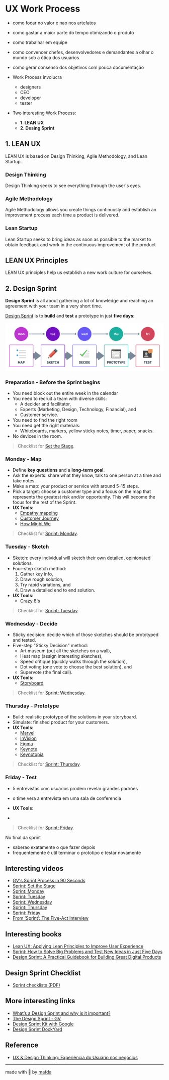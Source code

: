 # UX Work Process

* como focar no valor e nao nos artefatos
* como gastar a maior parte do tempo otimizando o produto
* como trabalhar em equipe
* como convencer chefes, desenvolvedores e demandantes a olhar o mundo sob a ótica dos usuarios
* como gerar consenso dos objetivos com pouca documentação


* Work Process involucra
  * designers
  * CEO
  * developer
  * tester

* Two interesting Work Process:
  * **1. LEAN UX**
  * **2. Desing Sprint**
  
## 1. LEAN UX

LEAN UX is based on Design Thinking, Agile Methodology, and Lean Startup.

### Design Thinking

Design Thinking seeks to see everything through the user's eyes.

### Agile Methodology

Agile Methodology allows you create things continuosly and establish an improvement process each time a product is delivered.

### Lean Startup

Lean Startup seeks to bring ideas as soon as possible to the market to obtain feedback and work in the continuous improvement of the product 

## LEAN UX Principles

LEAN UX principles help us establish a new work culture for ourselves.


## 2. Design Sprint

**Design Sprint** is all about gathering a lot of knowledge and reaching an agreement with your team in a very short time.

[Design Sprint](https://www.thesprintbook.com/how) is to **build** and **test** a prototype in just **five days**:

![design sprint by mafda](img/design_sprint_by_mafda@2x.png)

### Preparation - Before the Sprint begins

* You need block out the entire week in the calendar
* You need to recruit a team with diverse skills: 
  * A decider and facilitator,
  * Experts (Marketing, Design, Technology, Financial), and
  * Customer service.
* You need to find the right room
* You need get the right materials:
  * Whiteboards, markers, yellow sticky notes, timer, paper, snacks.
* No devices in the room.

> Checklist for [Set the Stage](https://library.gv.com/sprint-week-set-the-stage-99f2f29ce0e7).

### Monday - Map

* Define **key questions** and a **long-term goal**.
* Ask the experts: share what they know, talk to one person at a time and take notes.
* Make a map: your product or service with around 5-15 steps.
* Pick a target: choose a customer type and a focus on the map that represents the greatest risk and/or opportunity. This will become the focus for the rest of the Sprint.
* **UX Tools**:
  * [Empathy mapping](https://medium.com/swlh/what-is-an-empathy-map-and-why-is-it-valuable-for-your-business-14236be4fdf4)
  * [Customer Journey](https://www.appcues.com/blog/user-journey-map)
  * [How Might We](https://medium.com/@Yasith/how-might-we-notes-6c29cd31fa0)

> Checklist for [Sprint: Monday](https://library.gv.com/sprint-week-monday-4bf0606b5c81).

### Tuesday - Sketch

* Sketch: every individual will sketch their own detailed, opinionated solutions.
* Four-step sketch method: 
  1. Gather key info,
  2. Draw rough solution,
  3. Try rapid variations, and
  4. Draw a detailed end to end solution.
* **UX Tools**:
  * [Crazy 8's](https://blog.prototypr.io/how-to-run-a-crazy-eights-workshop-60d0a67b29a)

> Checklist for [Sprint: Tuesday](https://library.gv.com/sprint-week-tuesday-d22b30f905c3).


### Wednesday - Decide

* Sticky decision: decide which of those sketches should be prototyped and tested.
* Five-step "Sticky Decision" method:
  * Art museum (put all the sketches on a wall),
  * Heat map (assign interesting sketches),
  * Speed critique (quickly walks through the solution),
  * Dot voting (one vote to choose the best solution), and
  * Supervote (the final call).
* **UX Tools**:
  * [Storyboard](https://sprintstories.com/storyboarding-2-0-4e282b2da94d) 

> Checklist for [Sprint: Wednesday](https://library.gv.com/sprint-week-wednesday-900fe3f2c26e).

### Thursday - Prototype

* Build: realistic prototype of the solutions in your storyboard.
* Simulate: finished product for your customers.
* **UX Tools**: 
  * [Marvel](https://marvelapp.com/)
  * [InVision](https://www.invisionapp.com/)
  * [Figma](https://www.figma.com/)
  * [Keynote](https://www.apple.com/keynote/)
  * [Keynotopia](https://keynotopia.com/)

> Checklist for [Sprint: Thursday](https://library.gv.com/sprint-week-thursday-df8d7c8c0555).

### Friday - Test

* 5 entrevistas com usuarios prodem revelar grandes padrões
* o time vera a entrevista em uma sala de conferencia 


* **UX Tools**: 
* 
> Checklist for [Sprint: Friday](https://library.gv.com/sprint-week-friday-7f66b4194137#.8e10zsect).

No final da sprint

* saberao exatamente o que fazer depois 
* frequentemente é util terminar o prototipo e testar novamente

## Interesting videos

* [GV's Sprint Process in 90 Seconds](https://www.youtube.com/watch?v=K2vSQPh6MCE)
* [Sprint: Set the Stage](https://www.youtube.com/watch?v=Fc6A2WuEkZI&t=3s)
* [Sprint: Monday](https://www.youtube.com/watch?v=7zOBMxRYJ7I&t=9s)
* [Sprint: Tuesday](https://www.youtube.com/watch?v=_ITJ5lAXQhg&t=5s)
* [Sprint: Wednesday](https://www.youtube.com/watch?v=7BKBFOOKbNo&t=2s)
* [Sprint: Thursday](https://www.youtube.com/watch?v=IGcwFV76t7o&t=5s)
* [Sprint: Friday](https://www.youtube.com/watch?v=jQmBuKN10VY&t=3s)
* [From ‘Sprint’: The Five-Act Interview](https://www.youtube.com/watch?v=U9ZG19XTbd4&t=11s)

## Interesting books

* [Lean UX: Applying Lean Principles to Improve User Experience](https://www.oreilly.com/library/view/lean-ux/9781449366834/)
* [Sprint: How to Solve Big Problems and Test New Ideas in Just Five Days](https://www.thesprintbook.com/)
* [Design Sprint: A Practical Guidebook for Building Great Digital Products](http://www.designsprintbook.com/)

## Design Sprint Checklist

* [Sprint checklists (PDF)](https://static1.squarespace.com/static/56778f460ab377c981686546/t/56c2b6c337013bc7bcab14c7/1456958631313/Sprint+checklists.pdf)

## More interesting links

* [What’s a Design Sprint and why is it important?](https://uxplanet.org/whats-a-design-sprint-and-why-is-it-important-f7b826651e09)
* [The Design Sprint - GV](https://www.gv.com/sprint/)
* [Design Sprint Kit with Google](https://designsprintkit.withgoogle.com/)
* [Design Sprint DockYard](https://dockyard.com/design-sprints/)

## Reference

* [UX & Design Thinking: Experiência do Usuário nos negócios](https://www.udemy.com/course/ux-design/)

---
made with 💙 by [mafda](https://mafda.github.io/)